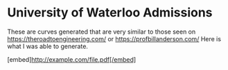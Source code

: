 # University of Waterloo Admissions
These are curves generated that are very similar to those seen on <https://theroadtoengineering.com/> or <https://profbillanderson.com/>
Here is what I was able to generate.

[embed]http://example.com/file.pdf[/embed]
